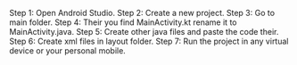 Step 1: Open Android Studio.
Step 2: Create a new project.
Step 3: Go to main folder.
Step 4: Their you find MainActivity.kt rename it to MainActivity.java.
Step 5: Create other java files and paste the code their.
Step 6: Create xml files in layout folder.
Step 7: Run the project in any virtual device or your personal mobile.
